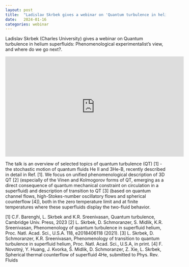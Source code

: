 ```yaml
---
layout: post
title:  "Ladislav Skrbek gives a webinar on 'Quantum turbulence in helium superfluids: Phenomenological experimentalist’s view, and where do we go next?' (4pm UK time)"
date:   2024-01-16
categories: webinar
---
```

Ladislav Skrbek (Charles University) gives a webinar on Quantum turbulence in helium superfluids: Phenomenological experimentalist’s view, and where do we go next?.

<iframe width="560" height="315" src="https://www.youtube.com/embed/2BhFQrPoUzM" title="YouTube video player" frameborder="0" allow="accelerometer; autoplay; clipboard-write; encrypted-media; gyroscope; picture-in-picture; web-share" allowfullscreen></iframe>

The talk is an overview of selected topics of quantum turbulence (QT) [1] - the stochastic motion of quantum fluids He II and 3He-B, recently described in detail in Ref. [1]. We focus on unified phenomenological description of 3D QT [2] (especially of the Vinen and Kolmogorov forms of QT, emerging as a direct consequence of quantum mechanical constraint on circulation in a superfluid) and description of transition to QT [3] (based on quantum channel flows, high-Stokes-number oscillatory flows and spherical counterflow [4]), both in the zero temperature limit and at finite temperatures where these superfluids display the two-fluid behavior.

[1] C.F. Barenghi, L. Skrbek and K.R. Sreenivasan, Quantum turbulence, Cambridge Univ. Press, 2023
[2] L. Skrbek, D. Schmoranzer, S. Midlik, K.R. Sreenivasan, Phenomenology of quantum turbulence in superfluid helium, Proc. Natl. Acad. Sci., U.S.A. 118, e2018406118 (2021).
[3] L. Skrbek, D. Schmoranzer, K.R. Sreenivasan, Phenomenology of transition to quantum turbulence in superfluid helium, Proc. Natl. Acad. Sci., U.S.A, in print.
[4] F. Novotný, Y. Huang, J. Kvorka, Š. Midlik, D. Schmoranzer, Z. Xie, L. Skrbek, Spherical thermal counterflow of superfluid 4He, submitted to Phys. Rev. Fluids

